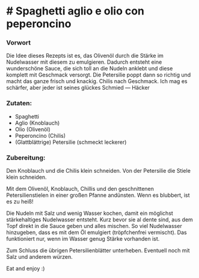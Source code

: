 # # **Spaghetti aglio e olio con peperoncino**

### **Vorwort**

Die Idee dieses Rezepts ist es, das Olivenöl durch die Stärke im Nudelwasser mit diesem zu emulgieren. Dadurch entsteht eine wunderschöne Sauce, die sich toll an die Nudeln anklebt und diese komplett mit Geschmack versorgt. Die Petersilie poppt dann so richtig und macht das ganze frisch und knackig. Chilis nach Geschmack. Ich mag es schärfer, aber jeder ist seines glückes Schmied — Häcker

### **Zutaten:**

- Spaghetti
- Aglio (Knoblauch)
- Olio (Olivenöl)
- Peperoncino (Chilis)
- (Glattblättrige) Petersilie (schmeckt leckerer)

### **Zubereitung:**

Den Knoblauch und die Chilis klein schneiden. Von der Petersilie die Stiele klein schneiden.

Mit dem Olivenöl, Knoblauch, Chillis und den geschnittenen Petersilienstielen in einer großen Pfanne andünsten. Wenn es blubbert, ist es zu heiß!

Die Nudeln mit Salz und wenig Wasser kochen, damit ein möglichst stärkehaltiges Nudelwasser entsteht. Kurz bevor sie al dente sind, aus dem Topf direkt in die Sauce geben und alles mischen. So viel Nudelwasser hinzugeben, dass es mit dem Öl emulgiert (tröpfchenfrei vermischt). Das funktioniert nur, wenn im Wasser genug Stärke vorhanden ist.

Zum Schluss die übrigen Petersilienblätter unterheben. Eventuell noch mit Salz und anderem würzen.

Eat and enjoy :)
